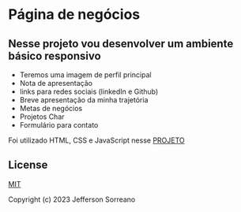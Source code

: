 # Página de negócios

## Nesse projeto vou desenvolver um ambiente básico responsivo

 - Teremos uma imagem de perfil principal
 - Nota de apresentação 
 - links para redes sociais (linkedIn e Github)
 - Breve apresentação da minha trajetória
 - Metas de negócios
 - Projetos Char
 - Formulário para contato

 Foi utilizado HTML, CSS e JavaScript nesse
[PROJETO](https://jeffspro.github.io/My-professional-portfolio/)

## License

[MIT](https://choosealicense.com/licenses/mit/)

Copyright (c) 2023 Jefferson Sorreano